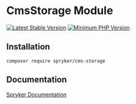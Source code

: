 # CmsStorage Module
[![Latest Stable Version](https://poser.pugx.org/spryker/cms-storage/v/stable.svg)](https://packagist.org/packages/spryker/cms-storage)
[![Minimum PHP Version](https://img.shields.io/badge/php-%3E%3D%208.3-8892BF.svg)](https://php.net/)

## Installation

```
composer require spryker/cms-storage
```

## Documentation

[Spryker Documentation](https://spryker.github.io)
